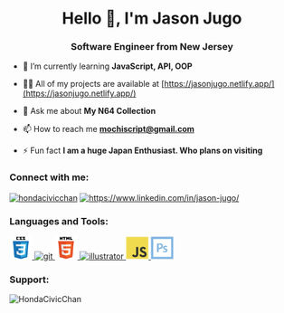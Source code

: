 <h1 align="center">Hello 👋, I'm Jason Jugo</h1>
<h3 align="center">Software Engineer from New Jersey</h3>

- 🌱 I’m currently learning **JavaScript, API, OOP**

- 👨‍💻 All of my projects are available at [https://jasonjugo.netlify.app/](https://jasonjugo.netlify.app/)

- 💬 Ask me about **My N64 Collection**

- 📫 How to reach me **mochiscript@gmail.com**

- ⚡ Fun fact **I am a huge Japan Enthusiast. Who plans on visiting**

<h3 align="left">Connect with me:</h3>
<p align="left">
<a href="https://twitter.com/hondacivicchan" target="blank"><img align="center" src="https://raw.githubusercontent.com/rahuldkjain/github-profile-readme-generator/master/src/images/icons/Social/twitter.svg" alt="hondacivicchan" height="30" width="40" /></a>
<a href="https://linkedin.com/in/https://www.linkedin.com/in/jason-jugo/" target="blank"><img align="center" src="https://raw.githubusercontent.com/rahuldkjain/github-profile-readme-generator/master/src/images/icons/Social/linked-in-alt.svg" alt="https://www.linkedin.com/in/jason-jugo/" height="30" width="40" /></a>
</p>

<h3 align="left">Languages and Tools:</h3>
<p align="left"> <a href="https://www.w3schools.com/css/" target="_blank" rel="noreferrer"> <img src="https://raw.githubusercontent.com/devicons/devicon/master/icons/css3/css3-original-wordmark.svg" alt="css3" width="40" height="40"/> </a> <a href="https://git-scm.com/" target="_blank" rel="noreferrer"> <img src="https://www.vectorlogo.zone/logos/git-scm/git-scm-icon.svg" alt="git" width="40" height="40"/> </a> <a href="https://www.w3.org/html/" target="_blank" rel="noreferrer"> <img src="https://raw.githubusercontent.com/devicons/devicon/master/icons/html5/html5-original-wordmark.svg" alt="html5" width="40" height="40"/> </a> <a href="https://www.adobe.com/in/products/illustrator.html" target="_blank" rel="noreferrer"> <img src="https://www.vectorlogo.zone/logos/adobe_illustrator/adobe_illustrator-icon.svg" alt="illustrator" width="40" height="40"/> </a> <a href="https://developer.mozilla.org/en-US/docs/Web/JavaScript" target="_blank" rel="noreferrer"> <img src="https://raw.githubusercontent.com/devicons/devicon/master/icons/javascript/javascript-original.svg" alt="javascript" width="40" height="40"/> </a> <a href="https://www.photoshop.com/en" target="_blank" rel="noreferrer"> <img src="https://raw.githubusercontent.com/devicons/devicon/master/icons/photoshop/photoshop-line.svg" alt="photoshop" width="40" height="40"/> </a> </p>


<h3 align="left">Support:</h3>
<p><a href="https://www.buymeacoffee.com/HondaCivicChan"> <img align="left" src="https://cdn.buymeacoffee.com/buttons/v2/default-yellow.png" height="50" width="210" alt="HondaCivicChan" /></a></p><br><br>

